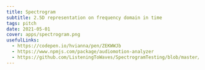 ```yaml
---
title: Spectrogram
subtitle: 2.5D representation on frequency domain in time
tags: pitch
date: 2021-05-01
cover: apps/spectrogram.png
usefulLinks:
  - https://codepen.io/hvianna/pen/ZEKWWJb
  - https://www.npmjs.com/package/audiomotion-analyzer
  - https://github.com/ListeningToWaves/SpectrogramTesting/blob/master/src/components/spectrogram.js
---
```


<client-only>
  <pitch-spectrogram />
</client-only>